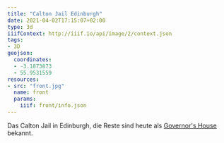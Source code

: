 ```yaml
---
title: "Calton Jail Edinburgh"
date: 2021-04-02T17:15:07+02:00
type: 3d
iiifContext: http://iiif.io/api/image/2/context.json
tags:
- 3D
geojson:
  coordinates:
  - -3.1873873
  - 55.9531559
resources:
- src: "front.jpg"
  name: front
  params:
    iiif: front/info.json
---
```


Das Calton Jail in Edinburgh, die Reste sind heute als [Governor's House](https://en.wikipedia.org/wiki/Governor%27s_House,_Edinburgh) bekannt.
